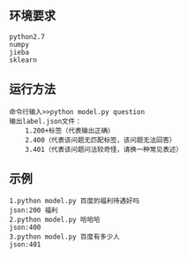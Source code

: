 ## 环境要求
	python2.7
	numpy
	jieba
	sklearn

## 运行方法
	命令行输入>>python model.py question
	输出label.json文件：
		1.200+标签（代表输出正确）
		2.400（代表该问题无匹配标签，该问题无法回答）
		3.401（代表该问题问法较奇怪，请换一种常见表述）

## 示例
	1.python model.py 百度的福利待遇好吗
	json:200 福利
	2.python model.py 哈哈哈
	json:400
	3.python model.py 百度有多少人
	json:401